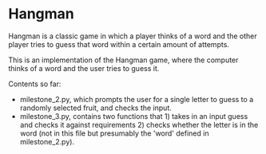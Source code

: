 # Hangman
Hangman is a classic game in which a player thinks of a word and the other player tries to guess that word within a certain amount of attempts.

This is an implementation of the Hangman game, where the computer thinks of a word and the user tries to guess it. 

Contents so far:

- milestone_2.py, which prompts the 
user for a single letter to guess to a randomly selected fruit, and checks 
the input.
- milestone_3.py, contains two functions that 1) takes in an input 
guess and checks it against requirements 2) checks whether the letter is 
in the word (not in this file but presumably the 'word' defined in 
milestone_2.py).
